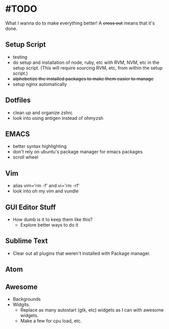 #TODO
====

What I wanna do to make everything better! A ~~cross out~~ means that it's done.

## Setup Script

- testing
- do setup and installation of node, ruby, etc with RVM, NVM, etc in the setup script. (This will require sourcing RVM, etc, from within the setup script.)
- ~~alphebetize the installed packages to make them easier to manage~~
- setup nginx automatically

## Dotfiles

- clean up and organize zshrc
- look into using antigen instead of ohmyzsh

## EMACS

- better syntax highlighting
- don't rely on ubuntu's package manager for emacs packages
- scroll wheel

## Vim

- alias vim='rm -f' and vi='rm -rf'
- look into oh my vim and vundle

## GUI Editor Stuff

- How dumb is it to keep them like this?
  - Explore better ways to do it

## Sublime Text

- Clear out all plugins that weren't installed with Package manager.

## Atom

## Awesome

- Backgrounds
- Widgits.
  - Replace as many autostart (gtk, etc) widgets as I can with awesome widgets.
  - Make a few for cpu load, etc.